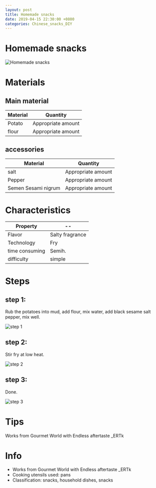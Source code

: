 ```yaml
---
layout: post
title: Homemade snacks
date: 2019-04-15 22:30:00 +0800
categories: Chinese_snacks_DIY
---
```


# Homemade snacks

![Homemade snacks]({{site.baseurl}}/img/420240/420240.jpg)

# Materials


## Main material

Material|Quantity
--|--
Potato|Appropriate amount
flour|Appropriate amount

## accessories

Material|Quantity
--|--
salt|Appropriate amount
Pepper|Appropriate amount
Semen Sesami nigrum|Appropriate amount

# Characteristics

Property|--
--|--
Flavor|Salty fragrance
Technology|Fry
time consuming|Semih.
difficulty|simple

# Steps

## step 1:

Rub the potatoes into mud, add flour, mix water, add black sesame salt pepper, mix well.

![step 1]({{site.baseurl}}/img/420240/1.jpg)

## step 2:

Stir fry at low heat.

![step 2]({{site.baseurl}}/img/420240/2.jpg)

## step 3:

Done.

![step 3]({{site.baseurl}}/img/420240/3.jpg)

# Tips

Works from Gourmet World with Endless aftertaste _ERTk

# Info

- Works from Gourmet World with Endless aftertaste _ERTk
- Cooking utensils used: pans
- Classification: snacks, household dishes, snacks